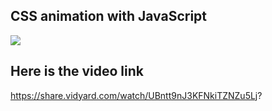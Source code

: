 ## CSS animation with JavaScript
<img src="overall.png" />

## Here is the video link
https://share.vidyard.com/watch/UBntt9nJ3KFNkiTZNZu5Lj?